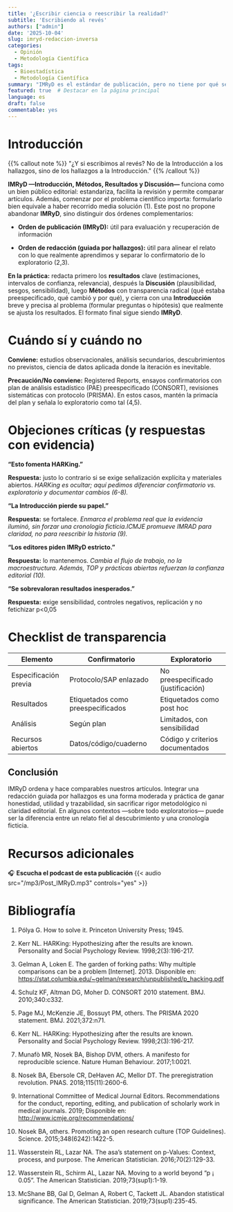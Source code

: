```yaml
---
title: '¿Escribir ciencia o reescribir la realidad?'
subtitle: 'Escribiendo al revés'
authors: ["admin"]
date: '2025-10-04'
slug: imryd-redaccion-inversa
categories:
  - Opinión
  - Metodología Científica
tags:
  - Bioestadística
  - Metodología Científica
summary: "IMRyD es el estándar de publicación, pero no tiene por qué ser el de redacción. Este post argumenta a favor de una estrategia de escritura 'inversa' —de los hallazgos hacia la introducción— como un método para aumentar la honestidad y claridad, distinguiéndolo del HARKing y alineando la narrativa con el verdadero descubrimiento científico."
featured: true  # Destacar en la página principal
language: es
draft: false
commentable: yes
---
```



# Introducción


{{% callout note  %}} "¿Y si escribimos al revés? No de la Introducción a los hallazgos, sino de los hallazgos a la Introducción."
{{% /callout %}}


**IMRyD —Introducción, Métodos, Resultados y Discusión—** funciona como un bien público editorial: estandariza, facilita la revisión y permite comparar artículos.
Además, comenzar por el problema científico importa: formularlo bien equivale a haber recorrido media solución (1).
Este post no propone abandonar **IMRyD**, sino distinguir dos órdenes complementarios:

- **Orden de publicación (IMRyD):** útil para evaluación y recuperación de información

- **Orden de redacción (guiada por hallazgos):** útil para alinear el relato con lo que realmente aprendimos y separar lo confirmatorio de lo exploratorio (2,3).


**En la práctica:** redacta primero los **resultados** clave (estimaciones, intervalos de confianza, relevancia), después la **Discusión** (plausibilidad, sesgos, sensibilidad), luego **Métodos** con transparencia radical (qué estaba preespecificado, qué cambió y por qué), y cierra con una **Introducción** breve y precisa al problema (formular preguntas o hipótesis) que realmente se ajusta los resultados.
El formato final sigue siendo **IMRyD**.

# Cuándo sí y cuándo no

**Conviene:** estudios observacionales, análisis secundarios, descubrimientos no previstos, ciencia de datos aplicada donde la iteración es inevitable.

**Precaución/No conviene:** Registered Reports, ensayos confirmatorios con plan de análisis estadístico (PAE) preespecificado (CONSORT), revisiones sistemáticas con protocolo (PRISMA).
En estos casos, mantén la primacía del plan y señala lo exploratorio como tal (4,5).


# Objeciones críticas (y respuestas con evidencia)


**“Esto fomenta HARKing.”**

**Respuesta:** justo lo contrario si se exige señalización explícita y materiales abiertos.
*HARKing es ocultar; aquí pedimos diferenciar confirmatorio vs. exploratorio y documentar cambios (6-8).*

**“La Introducción pierde su papel.”**

**Respuesta:** se fortalece.
*Enmarca el problema real que la evidencia iluminó, sin forzar una cronología ficticia.ICMJE promueve IMRAD para claridad, no para reescribir la historia (9).*

**“Los editores piden IMRyD estricto.”**

**Respuesta:** lo mantenemos.
*Cambia el flujo de trabajo, no la macroestructura. Además, TOP y prácticas abiertas refuerzan la confianza editorial (10).*

**“Se sobrevaloran resultados inesperados.”**

**Respuesta:** exige sensibilidad, controles negativos, replicación y no fetichizar p<0,05



# Checklist de transparencia

| Elemento | Confirmatorio | Exploratorio |
|------------------------|------------------------|------------------------|
| Especificación previa | Protocolo/SAP enlazado | No preespecificado (justificación) |
| Resultados | Etiquetados como preespecificados | Etiquetados como post hoc |
| Análisis | Según plan | Limitados, con sensibilidad |
| Recursos abiertos | Datos/código/cuaderno | Código y criterios documentados |



## Conclusión

IMRyD ordena y hace comparables nuestros artículos.
Integrar una redacción guiada por hallazgos es una forma moderada y práctica de ganar honestidad, utilidad y trazabilidad, sin sacrificar rigor metodológico ni claridad editorial.
En algunos contextos —sobre todo exploratorios— puede ser la diferencia entre un relato fiel al descubrimiento y una cronología ficticia.


# Recursos adicionales

🎧 **Escucha el podcast de esta publicación**
{{< audio src="/mp3/Post_IMRyD.mp3" controls="yes" >}}

# Bibliografía

1. Pólya G. How to solve it. Princeton University Press; 1945. 

2. Kerr NL. HARKing: Hypothesizing after the results are known. Personality and Social Psychology Review. 1998;2(3):196-217. 

3. Gelman A, Loken E. The garden of forking paths: Why multiple comparisons can be a problem [Internet]. 2013. Disponible en: https://stat.columbia.edu/~gelman/research/unpublished/p_hacking.pdf

4. Schulz KF, Altman DG, Moher D. CONSORT 2010 statement. BMJ. 2010;340:c332. 

5. Page MJ, McKenzie JE, Bossuyt PM, others. The PRISMA 2020 statement. BMJ. 2021;372:n71. 

6. Kerr NL. HARKing: Hypothesizing after the results are known. Personality and Social Psychology Review. 1998;2(3):196-217. 

7. Munafò MR, Nosek BA, Bishop DVM, others. A manifesto for reproducible science. Nature Human Behaviour. 2017;1:0021. 

8. Nosek BA, Ebersole CR, DeHaven AC, Mellor DT. The preregistration revolution. PNAS. 2018;115(11):2600-6. 

9. International Committee of Medical Journal Editors. Recommendations for the conduct, reporting, editing, and publication of scholarly work in medical journals. 2019; Disponible en: http://www.icmje.org/recommendations/

10. Nosek BA, others. Promoting an open research culture (TOP Guidelines). Science. 2015;348(6242):1422-5. 

11. Wasserstein RL, Lazar NA. The asa’s statement on p-Values: Context, process, and purpose. The American Statistician. 2016;70(2):129-33. 

12. Wasserstein RL, Schirm AL, Lazar NA. Moving to a world beyond “p ¡ 0.05”. The American Statistician. 2019;73(sup1):1-19. 

13. McShane BB, Gal D, Gelman A, Robert C, Tackett JL. Abandon statistical significance. The American Statistician. 2019;73(sup1):235-45. 



